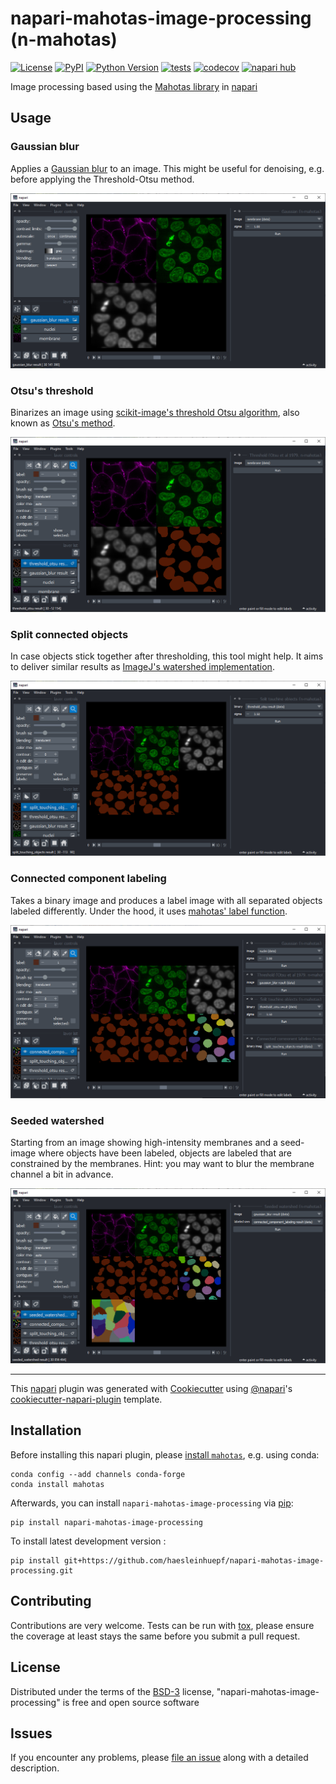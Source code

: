 # napari-mahotas-image-processing (n-mahotas)

[![License](https://img.shields.io/pypi/l/napari-mahotas-image-processing.svg?color=green)](https://github.com/haesleinhuepf/napari-mahotas-image-processing/raw/main/LICENSE)
[![PyPI](https://img.shields.io/pypi/v/napari-mahotas-image-processing.svg?color=green)](https://pypi.org/project/napari-mahotas-image-processing)
[![Python Version](https://img.shields.io/pypi/pyversions/napari-mahotas-image-processing.svg?color=green)](https://python.org)
[![tests](https://github.com/haesleinhuepf/napari-mahotas-image-processing/workflows/tests/badge.svg)](https://github.com/haesleinhuepf/napari-mahotas-image-processing/actions)
[![codecov](https://codecov.io/gh/haesleinhuepf/napari-mahotas-image-processing/branch/main/graph/badge.svg)](https://codecov.io/gh/haesleinhuepf/napari-mahotas-image-processing)
[![napari hub](https://img.shields.io/endpoint?url=https://api.napari-hub.org/shields/napari-mahotas-image-processing)](https://napari-hub.org/plugins/napari-mahotas-image-processing)

Image processing based using the [Mahotas library](https://github.com/luispedro/mahotas) in [napari](https://napari.org)

## Usage



### Gaussian blur

Applies a [Gaussian blur](https://mahotas.readthedocs.io/en/latest/api.html#mahotas.gaussian_filter) to an
image. This might be useful for denoising, e.g. before applying the Threshold-Otsu method.

![img.png](docs/gaussian_blur.png)

### Otsu's threshold

Binarizes an image using [scikit-image's threshold Otsu algorithm](https://mahotas.readthedocs.io/en/latest/api.html#mahotas.otsu), also known as 
[Otsu's method](https://ieeexplore.ieee.org/document/4310076).

![img.png](docs/threshold_otsu.png)

### Split connected objects

In case objects stick together after thresholding, this tool might help.
It aims to deliver similar results as [ImageJ's watershed implementation](https://imagej.nih.gov/ij/docs/menus/process.html#watershed).

![img.png](docs/split_touching_objects.png)

### Connected component labeling

Takes a binary image and produces a label image with all separated objects labeled differently. Under the hood, it uses
[mahotas' label function](https://mahotas.readthedocs.io/en/latest/api.html#mahotas.label).

![img.png](docs/connected_component_labeling.png)

### Seeded watershed

Starting from an image showing high-intensity membranes and a seed-image where objects have been labeled,
objects are labeled that are constrained by the membranes. Hint: you may want to blur the membrane channel a bit in advance.

![img.png](docs/seeded_watershed.png)


----------------------------------

This [napari] plugin was generated with [Cookiecutter] using [@napari]'s [cookiecutter-napari-plugin] template.

## Installation

Before installing this napari plugin, please [install `mahotas`](https://github.com/luispedro/mahotas#install), e.g. using conda:

```
conda config --add channels conda-forge
conda install mahotas
```

Afterwards, you can install `napari-mahotas-image-processing` via [pip]:

    pip install napari-mahotas-image-processing



To install latest development version :

    pip install git+https://github.com/haesleinhuepf/napari-mahotas-image-processing.git


## Contributing

Contributions are very welcome. Tests can be run with [tox], please ensure
the coverage at least stays the same before you submit a pull request.

## License

Distributed under the terms of the [BSD-3] license,
"napari-mahotas-image-processing" is free and open source software

## Issues

If you encounter any problems, please [file an issue] along with a detailed description.

[napari]: https://github.com/napari/napari
[Cookiecutter]: https://github.com/audreyr/cookiecutter
[@napari]: https://github.com/napari
[MIT]: http://opensource.org/licenses/MIT
[BSD-3]: http://opensource.org/licenses/BSD-3-Clause
[GNU GPL v3.0]: http://www.gnu.org/licenses/gpl-3.0.txt
[GNU LGPL v3.0]: http://www.gnu.org/licenses/lgpl-3.0.txt
[Apache Software License 2.0]: http://www.apache.org/licenses/LICENSE-2.0
[Mozilla Public License 2.0]: https://www.mozilla.org/media/MPL/2.0/index.txt
[cookiecutter-napari-plugin]: https://github.com/napari/cookiecutter-napari-plugin

[file an issue]: https://github.com/haesleinhuepf/napari-mahotas-image-processing/issues

[napari]: https://github.com/napari/napari
[tox]: https://tox.readthedocs.io/en/latest/
[pip]: https://pypi.org/project/pip/
[PyPI]: https://pypi.org/
